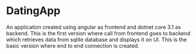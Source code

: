 # DatingApp
An application created using angular as frontend and dotnet core 3.1 as backend.
This is the first version where call from frontend goes to backend which retrieves data from 
sqlite database and displays it on UI. This is the basic version where end to end connection
is created.